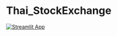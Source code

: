 # Thai_StockExchange
[![Streamlit App](https://static.streamlit.io/badges/streamlit_badge_black_white.svg)](https://share.streamlit.io/r1se23/thai_stockexchange/main/app.py)
